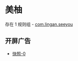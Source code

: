 # 美柚

存在 1 规则组 - [com.lingan.seeyou](/src/apps/com.lingan.seeyou.ts)

## 开屏广告

- [快照-0](https://i.gkd.li/import/13065769)

